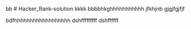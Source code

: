bb # Hacker_Rank-solution
kkkk
bbbbhkghhhhhhhhhhh
jfkhjnb
gjgjfgjfjf

bdfhhhhhhhhhhhhhhhhhh
dshfffffffff
dshffffff
